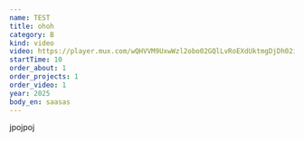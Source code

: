 ```yaml
---
name: TEST
title: ohoh
category: B
kind: video
video: https://player.mux.com/wQHVVM9UxwWzl2obo02GQlLvRoEXdUktmgDjDh02i1r7c
startTime: 10
order_about: 1
order_projects: 1
order_video: 1
year: 2025
body_en: saasas
---
```

jpojpoj